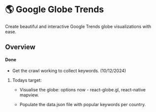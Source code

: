 # 🌎 Google Globe Trends

Create beautiful and interactive Google Trends globe visualizations with ease.

## Overview

<!-- ![image](./demo.gif) -->

#### Done

* Get the crawl working to collect keywords. (10/12/2024)

1. Todays target: 
    
    * Visualise the globe: options now - react-globe.gl, react-native mapview.

    * Populate the data.json file with popular keywords per country.
